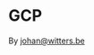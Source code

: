 # GCP
<!-- If you'd like to use a logo instead uncomment this code and remove the text above this line

  ![Logo](URL to logo img file goes here)

-->

By johan@witters.be


